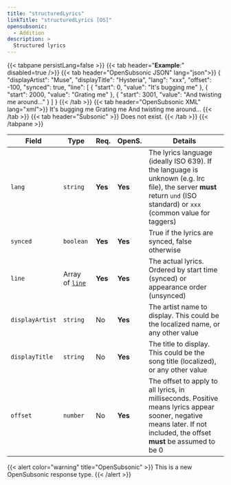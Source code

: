 ```yaml
---
title: "structuredLyrics"
linkTitle: "structuredLyrics [OS]"
opensubsonic:
  - Addition
description: >
  Structured lyrics
---
```


{{< tabpane persistLang=false >}}
{{< tab header="**Example**:" disabled=true />}}
{{< tab header="OpenSubsonic JSON" lang="json">}}
{
  "displayArtist": "Muse",
  "displayTitle": "Hysteria",
  "lang": "xxx",
  "offset": -100,
  "synced": true,
  "line": [
    {
      "start": 0,
      "value": "It's bugging me"
    },
    {
      "start": 2000,
      "value": "Grating me"
    },
    {
      "start": 3001,
      "value": "And twisting me around..."
    }
  ]
}
{{< /tab >}}
{{< tab header="OpenSubsonic XML" lang="xml">}}
<structuredLyrics displayArtist="Muse" displayTitle="Hysteria" lang="xxx" offset="-100" synced="true">
  <line start="0">It's bugging me</line>
  <line start="2000">Grating me</line>
  <line start="3001">And twisting me around...</line>
</structuredLyrics>
{{< /tab >}}
{{< tab header="Subsonic"  >}}
Does not exist.
{{< /tab >}}
{{< /tabpane >}}

| Field           | Type                       | Req.    | OpenS.  | Details                                                                                                                                                                |
| --------------- | -------------------------- | ------- | ------- | ---------------------------------------------------------------------------------------------------------------------------------------------------------------------- |
| `lang`          | `string`                   | **Yes** | **Yes** | The lyrics language (ideally ISO 639). If the language is unknown (e.g. lrc file), the server **must** return `und` (ISO standard) or `xxx` (common value for taggers) |
| `synced`        | `boolean`                  | **Yes** | **Yes** | True if the lyrics are synced, false otherwise                                                                                                                         |
| `line`          | Array of [`line`](../line) | **Yes** | **Yes** | The actual lyrics. Ordered by start time (synced) or appearance order (unsynced)                                                                                       |
| `displayArtist` | `string`                   | No      | **Yes** | The artist name to display. This could be the localized name, or any other value                                                                                       |
| `displayTitle`  | `string`                   | No      | **Yes** | The title to display. This could be the song title (localized), or any other value                                                                                     |
| `offset`        | `number`                   | No      | **Yes** | The offset to apply to all lyrics, in milliseconds. Positive means lyrics appear sooner, negative means later. If not included, the offset **must** be assumed to be 0 |

{{< alert color="warning" title="OpenSubsonic" >}}
This is a new OpenSubsonic response type.
{{< /alert >}}
